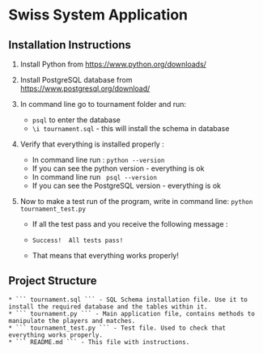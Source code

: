 # Swiss System Application

## Installation Instructions
1. Install Python from https://www.python.org/downloads/

2. Install PostgreSQL database from https://www.postgresql.org/download/

3. In command line go to tournament folder and run:
    * ```psql``` to enter the database
    * ```\i tournament.sql``` - this will install the schema in database
    
4. Verify that everything is installed properly :
    * In command line run :
        ``` python --version ```
    * If you can see the python version - everything is ok
    * In command line run
          ``` psql --version```
    * If you can see the PostgreSQL version - everything is ok
    
5. Now to make a test run of the program, write in command line:
    ``` python tournament_test.py ```
    * If all the test pass and you receive the following message :
    * ``` Success!  All tests pass! ```

    * That means that everything works properly!



          
## Project Structure
    * ``` tournament.sql ``` - SQL Schema installation file. Use it to install the required database and the tables within it.
    * ``` tournament.py ``` - Main application file, contains methods to manipulate the players and matches.
    * ``` tournament_test.py ``` - Test file. Used to check that everything works properly.
    * ``` README.md ``` - This file with instructions.

